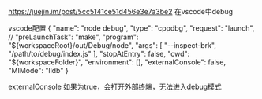 https://juejin.im/post/5cc5141ce51d456e3e7a3be2
在vscode中debug

vscode配置
{
   "name": "node debug",
    "type": "cppdbg",
    "request": "launch",
    // "preLaunchTask": "make",
    "program": "${workspaceRoot}/out/Debug/node",
    "args": [
      "--inspect-brk",
        "/path/to/debug/index.js"
    ],
    "stopAtEntry": false,
    "cwd": "${workspaceFolder}",
    "environment": [],
    "externalConsole": false,
    "MIMode": "lldb"
}

externalConsole 如果为true，会打开外部终端，无法进入debug模式
